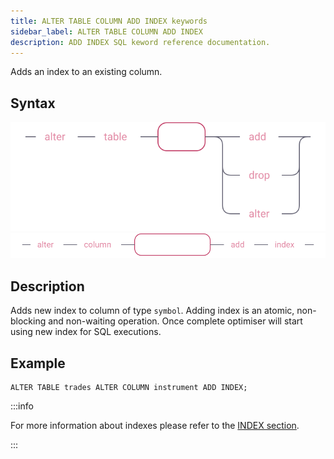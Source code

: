 ```yaml
---
title: ALTER TABLE COLUMN ADD INDEX keywords
sidebar_label: ALTER TABLE COLUMN ADD INDEX
description: ADD INDEX SQL keword reference documentation.
---
```


Adds an index to an existing column.

## Syntax

![Flow chart showing the syntax of the ALTER TABLE keyword](/img/docs/diagrams/alterTable.svg)
![Flow chart showing the syntax of the ALTER TABLE with ADD INDEX keyword](/img/docs/diagrams/alterTableAddIndex.svg)

## Description

Adds new index to column of type `symbol`. Adding index is an atomic,
non-blocking and non-waiting operation. Once complete optimiser will start using
new index for SQL executions.

## Example

```questdb-sql title="Adding an index"
ALTER TABLE trades ALTER COLUMN instrument ADD INDEX;
```

:::info

For more information about indexes please refer to the
[INDEX section](/docs/concept/indexes/).

:::
